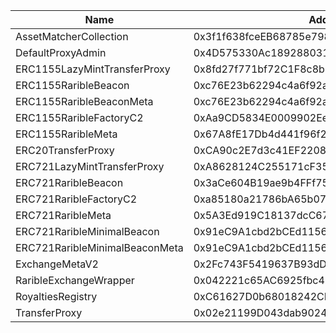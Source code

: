  Name | Address | Url 
 --- | --- | ---
 AssetMatcherCollection | 0x3f1f638fceEB68785e7985938B0F5CF69393C9e6 | nulladdress/0x3f1f638fceEB68785e7985938B0F5CF69393C9e6 
 DefaultProxyAdmin | 0x4D575330Ac1892880316D5C912DCd0f0D7aAF7f6 | nulladdress/0x4D575330Ac1892880316D5C912DCd0f0D7aAF7f6 
 ERC1155LazyMintTransferProxy | 0x8fd27f771bf72C1F8c8b78FCdcf323C0C34f030b | nulladdress/0x8fd27f771bf72C1F8c8b78FCdcf323C0C34f030b 
 ERC1155RaribleBeacon | 0xc76E23b62294c4a6f92a86470cbD4897D9AaB356 | nulladdress/0xc76E23b62294c4a6f92a86470cbD4897D9AaB356 
 ERC1155RaribleBeaconMeta | 0xc76E23b62294c4a6f92a86470cbD4897D9AaB356 | nulladdress/0xc76E23b62294c4a6f92a86470cbD4897D9AaB356 
 ERC1155RaribleFactoryC2 | 0xAa9CD5834E0009902EeAA3FEfAc6A160e9A096b4 | nulladdress/0xAa9CD5834E0009902EeAA3FEfAc6A160e9A096b4 
 ERC1155RaribleMeta | 0x67A8fE17Db4d441f96f26094677763a2213a3B5f | nulladdress/0x67A8fE17Db4d441f96f26094677763a2213a3B5f 
 ERC20TransferProxy | 0xCA90c2E7d3c41EF220888B0038849BA1e67688bC | nulladdress/0xCA90c2E7d3c41EF220888B0038849BA1e67688bC 
 ERC721LazyMintTransferProxy | 0xA8628124C255171cF356F0E0204E2D19CA89F636 | nulladdress/0xA8628124C255171cF356F0E0204E2D19CA89F636 
 ERC721RaribleBeacon | 0x3aCe604B19ae9b4FFf75bfd64fA493a70b4FF808 | nulladdress/0x3aCe604B19ae9b4FFf75bfd64fA493a70b4FF808 
 ERC721RaribleFactoryC2 | 0xa85180a21786bA65b0778bE1cb5CBA5E5c6cD21d | nulladdress/0xa85180a21786bA65b0778bE1cb5CBA5E5c6cD21d 
 ERC721RaribleMeta | 0x5A3Ed919C18137dcC67fBEA707d7E41F3E498BEF | nulladdress/0x5A3Ed919C18137dcC67fBEA707d7E41F3E498BEF 
 ERC721RaribleMinimalBeacon | 0x91eC9A1cbd2bCEd115634D72bf5A1f6846a9AFFF | nulladdress/0x91eC9A1cbd2bCEd115634D72bf5A1f6846a9AFFF 
 ERC721RaribleMinimalBeaconMeta | 0x91eC9A1cbd2bCEd115634D72bf5A1f6846a9AFFF | nulladdress/0x91eC9A1cbd2bCEd115634D72bf5A1f6846a9AFFF 
 ExchangeMetaV2 | 0x2Fc743F5419637B93dDAC159715B902186300041 | nulladdress/0x2Fc743F5419637B93dDAC159715B902186300041 
 RaribleExchangeWrapper | 0x042221c65AC6925fbc478dB5B746183f72377526 | nulladdress/0x042221c65AC6925fbc478dB5B746183f72377526 
 RoyaltiesRegistry | 0xC61627D0b68018242CB983bB244c9B299b9Cce05 | nulladdress/0xC61627D0b68018242CB983bB244c9B299b9Cce05 
 TransferProxy | 0x02e21199D043dab90248f79d6A8d0c36832734B0 | nulladdress/0x02e21199D043dab90248f79d6A8d0c36832734B0 
